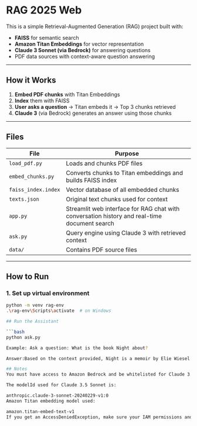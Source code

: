 # RAG 2025 Web

This is a simple Retrieval-Augmented Generation (RAG) project built with:
-  **FAISS** for semantic search
-  **Amazon Titan Embeddings** for vector representation
-  **Claude 3 Sonnet (via Bedrock)** for answering questions
-  PDF data sources with context-aware question answering

---

## How it Works

1. **Embed PDF chunks** with Titan Embeddings
2. **Index** them with FAISS
3. **User asks a question** → Titan embeds it → Top 3 chunks retrieved
4. **Claude 3** (via Bedrock) generates an answer using those chunks

---

##  Files

| File | Purpose |
|------|---------|
| `load_pdf.py` | Loads and chunks PDF files |
| `embed_chunks.py` | Converts chunks to Titan embeddings and builds FAISS index |
| `faiss_index.index` | Vector database of all embedded chunks |
| `texts.json` | Original text chunks used for context |
| `app.py` | Streamlit web interface for RAG chat with conversation history and real-time document search |
| `ask.py` | Query engine using Claude 3 with retrieved context |
| `data/` | Contains PDF source files |

---

##  How to Run

### 1. Set up virtual environment
 
```bash
python -m venv rag-env
.\rag-env\Scripts\activate  # on Windows

## Run the Assistant

```bash
python ask.py

Example: Ask a question: What is the book Night about?

Answer:Based on the context provided, Night is a memoir by Elie Wiesel about...

## Notes
You must have access to Amazon Bedrock and be whitelisted for Claude 3.

The modelId used for Claude 3.5 Sonnet is:

anthropic.claude-3-sonnet-20240229-v1:0
Amazon Titan embedding model used:

amazon.titan-embed-text-v1
If you get an AccessDeniedException, make sure your IAM permissions and Bedrock access are configured.

